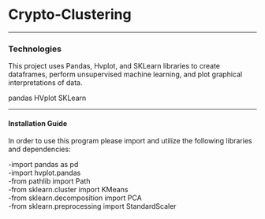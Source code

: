 # Crypto-Clustering
---

### Technologies
This project uses Pandas, Hvplot, and SKLearn libraries to create dataframes, perform unsupervised machine learning, and plot graphical interpretations of data.

pandas HVplot SKLearn

--- 
#### Installation Guide
In order to use this program please import and utilize the following libraries and dependencies:

-import pandas as pd <br/>
-import hvplot.pandas <br/>
-from pathlib import Path <br/>
-from sklearn.cluster import KMeans <br/>
-from sklearn.decomposition import PCA <br/>
-from sklearn.preprocessing import StandardScaler <br/>
